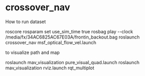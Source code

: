 # crossover_nav
How to run dataset

roscore
rosparam set use_sim_time true
rosbag play --clock /media/fx/34AC6825AC67E03A/frontin_backout.bag
roslaunch crossover_nav msf_optical_flow_vel.launch


to visualize path and map

roslaunch mav_visualization pure_visual_quad.launch
roslaunch mav_visualization rviz.launch
rqt_multiplot